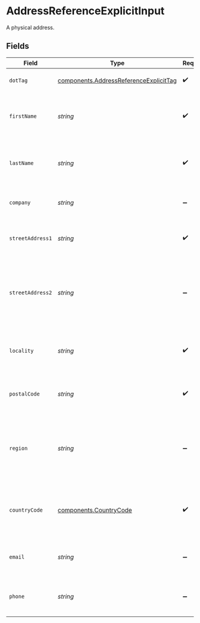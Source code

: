 # AddressReferenceExplicitInput

A physical address.


## Fields

| Field                                                                                                  | Type                                                                                                   | Required                                                                                               | Description                                                                                            | Example                                                                                                |
| ------------------------------------------------------------------------------------------------------ | ------------------------------------------------------------------------------------------------------ | ------------------------------------------------------------------------------------------------------ | ------------------------------------------------------------------------------------------------------ | ------------------------------------------------------------------------------------------------------ |
| `dotTag`                                                                                               | [components.AddressReferenceExplicitTag](../../models/components/addressreferenceexplicittag.md)       | :heavy_check_mark:                                                                                     | The type of address reference                                                                          | explicit                                                                                               |
| `firstName`                                                                                            | *string*                                                                                               | :heavy_check_mark:                                                                                     | The first name of the person associated with this address.                                             | Alice                                                                                                  |
| `lastName`                                                                                             | *string*                                                                                               | :heavy_check_mark:                                                                                     | The last name of the person associated with this address.                                              | Baker                                                                                                  |
| `company`                                                                                              | *string*                                                                                               | :heavy_minus_sign:                                                                                     | The company associated with this address.                                                              | ACME Corporation                                                                                       |
| `streetAddress1`                                                                                       | *string*                                                                                               | :heavy_check_mark:                                                                                     | The street address associated with this address.                                                       | 535 Mission St, Ste 1401                                                                               |
| `streetAddress2`                                                                                       | *string*                                                                                               | :heavy_minus_sign:                                                                                     | Any additional, optional, street address information associated with this address.                     | c/o Shipping Department                                                                                |
| `locality`                                                                                             | *string*                                                                                               | :heavy_check_mark:                                                                                     | The locality (e.g. city, town, etc...) associated with this address.                                   | San Francisco                                                                                          |
| `postalCode`                                                                                           | *string*                                                                                               | :heavy_check_mark:                                                                                     | The postal code associated with this address.                                                          | 94105                                                                                                  |
| `region`                                                                                               | *string*                                                                                               | :heavy_minus_sign:                                                                                     | The region or administrative area (e.g. state, province, county, etc...) associated with this address. | CA                                                                                                     |
| `countryCode`                                                                                          | [components.CountryCode](../../models/components/countrycode.md)                                       | :heavy_check_mark:                                                                                     | The country (in its ISO 3166 alpha-2 format) associated with this address.                             | US                                                                                                     |
| `email`                                                                                                | *string*                                                                                               | :heavy_minus_sign:                                                                                     | The email address associated with this address.                                                        | alice@example.com                                                                                      |
| `phone`                                                                                                | *string*                                                                                               | :heavy_minus_sign:                                                                                     | The phone number associated with this address.                                                         | +14155550199                                                                                           |